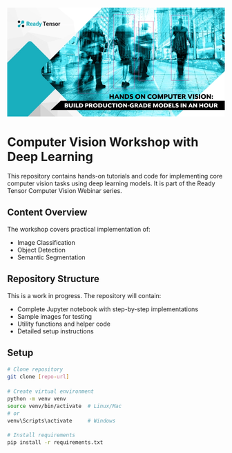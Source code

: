 ![Computer Vision Workshop](webinar-hero.webp)

# Computer Vision Workshop with Deep Learning

This repository contains hands-on tutorials and code for implementing core computer vision tasks using deep learning models. It is part of the Ready Tensor Computer Vision Webinar series.

## Content Overview

The workshop covers practical implementation of:

- Image Classification
- Object Detection
- Semantic Segmentation

## Repository Structure

This is a work in progress. The repository will contain:

- Complete Jupyter notebook with step-by-step implementations
- Sample images for testing
- Utility functions and helper code
- Detailed setup instructions

## Setup

```bash
# Clone repository
git clone [repo-url]

# Create virtual environment
python -m venv venv
source venv/bin/activate  # Linux/Mac
# or
venv\Scripts\activate     # Windows

# Install requirements
pip install -r requirements.txt
```
